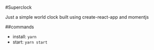 #Superclock

Just a simple world clock built using create-react-app and momentjs

##commands
* install: `yarn`
* start: `yarn start`